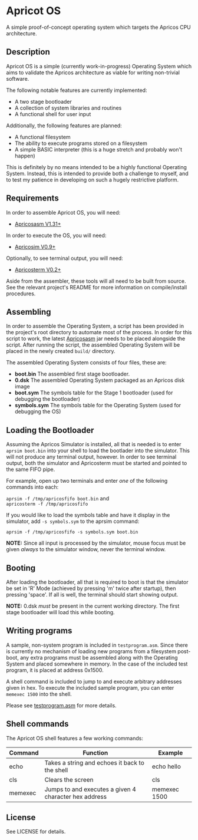 Apricot OS
==========

A simple proof-of-concept operating system which targets the Apricos CPU architecture.


Description
-----------

Apricot OS is a simple (currently work-in-progress) Operating System which aims to validate the
Apricos architecture as viable for writing non-trivial software.

The following notable features are currently implemented:

- A two stage bootloader
- A collection of system libraries and routines
- A functional shell for user input


Additionally, the following features are planned:

- A functional filesystem
- The ability to execute programs stored on a filesystem
- A simple BASIC interpreter (this is a huge stretch and probably won't happen)

This is definitely by no means intended to be a highly functional Operating System. Instead, this is intended
to provide both a challenge to myself, and to test my patience in developing on such a hugely restrictive platform.


Requirements
------------

In order to assemble Apricot OS, you will need:

- [Apricosasm V1.31+](https://apricot.drdanick.com/apricosasm.jar)

In order to execute the OS, you will need:

- [Apricosim V0.9+](https://github.com/drdanick/apricosim-curses/releases)

Optionally, to see terminal output, you will need:

- [Apricosterm V0.2+](https://github.com/drdanick/apricosterm/releases)

Aside from the assembler, these tools will all need to be built from source. See the relevant project's README
for more information on compile/install procedures.


Assembling
----------

In order to assemble the Operating System, a script has been provided in the project's root directory to automate
most of the process. In order for this script to work, the latest [Apricosasm](https://github.com/drdanick/apricosasm-java/releases)
jar needs to be placed alongside the script. After running the script, the assembled Operating System will be placed in the newly
created `build/` directory.

The assembled Operating System consists of four files, these are:

- **boot.bin**    The assembled first stage bootloader.
- **0.dsk**       The assembled Operating System packaged as an Apricos disk image
- **boot.sym**    The symbols table for the Stage 1 bootloader (used for debugging the bootloader)
- **symbols.sym** The symbols table for the Operating System (used for debugging the OS)


Loading the Bootloader
----------------------

Assuming the Apricos Simulator is installed, all that is needed is to enter `aprsim boot.bin` into your
shell to load the bootlader into the simulator. This will not produce any terminal output, however.
In order to see terminal output, both the simulator and Apricosterm must be started and pointed to the
same FIFO pipe.

For example, open up two terminals and enter _one_ of the following commands into each:

`aprsim -f /tmp/apricosfifo boot.bin` and  
`apricosterm -f /tmp/apricosfifo`

If you would like to load the symbols table and have it display in the simulator, add `-s symbols.sym` to
the aprsim command:

`aprsim -f /tmp/apricosfifo -s symbols.sym boot.bin`

**NOTE:** Since all input is processed by the simulator, mouse focus must be given _always_ to the simulator window,
never the terminal window.


Booting
-------

After loading the bootloader, all that is required to boot is that the simulator be set in 'R' Mode (achieved by
pressing 'm' twice after startup), then pressing 'space'. If all is well, the terminal should start showing output.

**NOTE:** 0.dsk _must_ be present in the current working directory. The first stage bootloader will load this
while booting.


Writing programs
----------------

A sample, non-system program is included in `testprogram.asm`. Since there is currently no mechanism of loading
new programs from a filesystem post-boot, any extra programs must be assembled along with the Operating System
and placed somewhere in memory. In the case of the included test program, it is placed at address 0x1500.

A shell command is included to jump to and execute arbitrary addresses given in hex. To execute the included sample
program, you can enter `memexec 1500` into the shell.

Please see [testprogram.asm](src/testprogram.asm) for more details.


Shell commands
--------------

The Apricot OS shell features a few working commands:

| Command   | Function                                              | Example      |
| --------- | ----------------------------------------------------- | ------------ |
| echo      | Takes a string and echoes it back to the shell        | echo hello   |
| cls       | Clears the screen                                     | cls          |
| memexec   | Jumps to and executes a given 4 character hex address | memexec 1500 |


License
-------

See LICENSE for details.
